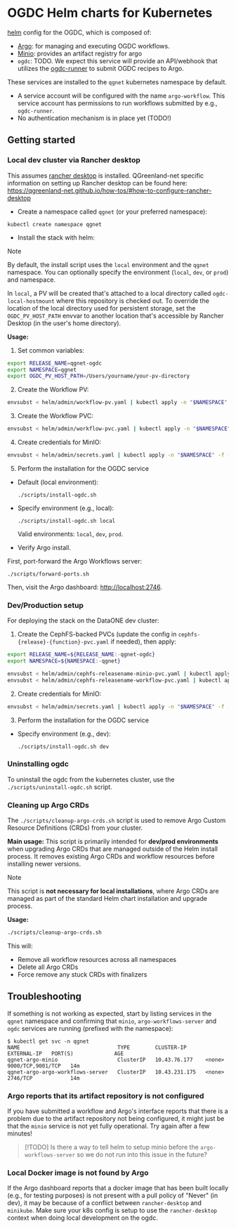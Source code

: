 # OGDC Helm charts for Kubernetes

[helm](https://helm.sh/) config for the OGDC, which is composed of:

* [Argo](https://argoproj.github.io/): for managing and executing OGDC workflows.
* [Minio](https://github.com/minio/minio): provides an artifact registry for argo
* `ogdc`: TODO. We expect this service will provide an API/webhook that utilizes
  the [ogdc-runner](https://github.com/QGreenland-Net/ogdc-runner/) to submit
  OGDC recipes to Argo.
  
These services are installed to the `qgnet` kubernetes namespace by default.

* A service account will be configured with the name `argo-workflow`. This
  service account has permissions to run workflows submitted by e.g.,
  `ogdc-runner`.
* No authentication mechanism is in place yet (TODO!)


## Getting started

### Local dev cluster via Rancher desktop

This assumes [rancher desktop](https://rancherdesktop.io/) is
installed. QGreenland-net specific information on setting up Rancher desktop can
be found here:
<https://qgreenland-net.github.io/how-tos/#how-to-configure-rancher-desktop>

* Create a namespace called `qgnet` (or your preferred namespace):

```
kubectl create namespace qgnet
```

* Install the stack with helm:

> [!NOTE]
> By default, the install script uses the `local` environment and the `qgnet` namespace.
> You can optionally specify the environment (`local`, `dev`, or `prod`) and namespace.
> 
> In `local`, a PV will be created that's attached to a local directory called
> `ogdc-local-hostmount` where this repository is checked out. To override the
> location of the local directory used for persistent storage, set the
> `OGDC_PV_HOST_PATH` envvar to another location that's accessible by Rancher
> Desktop (in the user's home directory).

**Usage:**


1. Set common variables:

```sh
export RELEASE_NAME=qgnet-ogdc
export NAMESPACE=qgnet
export OGDC_PV_HOST_PATH=/Users/yourname/your-pv-directory
```

2. Create the Workflow PV:

```sh
envsubst < helm/admin/workflow-pv.yaml | kubectl apply -n "$NAMESPACE" -f -
```

3. Create the Workflow PVC:

```sh
envsubst < helm/admin/workflow-pvc.yaml | kubectl apply -n "$NAMESPACE" -f -
```

4. Create credentials for MinIO:
```sh
envsubst < helm/admin/secrets.yaml | kubectl apply -n "$NAMESPACE" -f -
```

5. Perform the installation for the OGDC service

- Default (local environment):
  ```
  ./scripts/install-ogdc.sh
  ```
- Specify environment (e.g., local):
  ```
  ./scripts/install-ogdc.sh local
  ```
  Valid environments: `local`, `dev`, `prod`.

* Verify Argo install.

First, port-forward the Argo Workflows server:

```
./scripts/forward-ports.sh
```

Then, visit the Argo dashboard: <http://localhost:2746>.


### Dev/Production setup

For deploying the stack on the DataONE dev cluster:

1. Create the CephFS-backed PVCs (update the config in `cephfs-{release}-{function}-pvc.yaml` if needed), then apply:

```sh
export RELEASE_NAME=${RELEASE_NAME:-qgnet-ogdc}
export NAMESPACE=${NAMESPACE:-qgnet}

envsubst < helm/admin/cephfs-releasename-minio-pvc.yaml | kubectl apply -n "$NAMESPACE" -f -
envsubst < helm/admin/cephfs-releasename-workflow-pvc.yaml | kubectl apply -n "$NAMESPACE" -f -
```

2. Create credentials for MinIO:
```sh
envsubst < helm/admin/secrets.yaml | kubectl apply -n "$NAMESPACE" -f -
```

3. Perform the installation for the OGDC service

- Specify environment (e.g., dev):
  ```
  ./scripts/install-ogdc.sh dev
  ```

### Uninstalling ogdc

To uninstall the ogdc from the kubernetes cluster, use the
`./scripts/uninstall-ogdc.sh` script.

### Cleaning up Argo CRDs

The `./scripts/cleanup-argo-crds.sh` script is used to remove Argo Custom Resource Definitions (CRDs) from your cluster. 

**Main usage:** This script is primarily intended for **dev/prod environments** when upgrading Argo CRDs that are managed outside of the Helm install process. It removes existing Argo CRDs and workflow resources before installing newer versions.

> [!NOTE]
> This script is **not necessary for local installations**, where Argo CRDs are managed as part of the standard Helm chart installation and upgrade process.

**Usage:**
```sh
./scripts/cleanup-argo-crds.sh
```

This will:
- Remove all workflow resources across all namespaces
- Delete all Argo CRDs
- Force remove any stuck CRDs with finalizers


## Troubleshooting

If something is not working as expected, start by listing services in the
`qgnet` namespace and confirming that `minio`, `argo-workflows-server` and
`ogdc` services are running (prefixed with the namespace):

```
$ kubectl get svc -n qgnet
NAME                               TYPE        CLUSTER-IP      EXTERNAL-IP   PORT(S)             AGE
qgnet-argo-minio                   ClusterIP   10.43.76.177    <none>        9000/TCP,9001/TCP   14m
qgnet-argo-argo-workflows-server   ClusterIP   10.43.231.175   <none>        2746/TCP            14m
```

### Argo reports that its artifact repository is not configured

If you have submitted a workflow and Argo's interface reports that there is a
problem due to the artifact repository not being configured, it might just be
that the `minio` service is not yet fully operational. Try again after a few
minutes!

> [!TODO]
> Is there a way to tell helm to setup minio before the `argo-workflows-server`
> so we do not run into this issue in the future?


### Local Docker image is not found by Argo

If the Argo dashboard reports that a docker image that has been built locally
(e.g., for testing purposes) is not present with a pull policy of "Never" (in
dev), it may be because of a conflict between `rancher-desktop` and
`minikube`. Make sure your k8s config is setup to use the `rancher-desktop`
context when doing local development on the ogdc.
